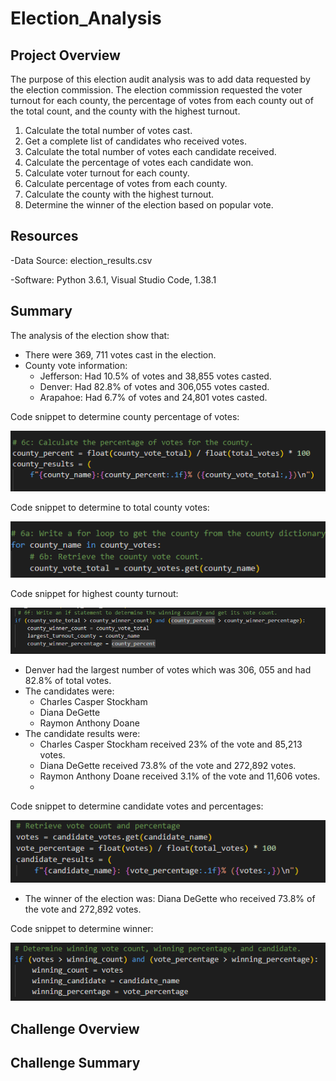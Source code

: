 # Election_Analysis

## Project Overview
The purpose of this election audit analysis was to add data requested by the election commission. The election commission requested the voter turnout for each county, the percentage of votes from each county out of the total count, and the county with the highest turnout.  

1. Calculate the total number of votes cast.
2. Get a complete list of candidates who received votes.
3. Calculate the total number of votes each candidate received.
4. Calculate the percentage of votes each candidate won.
5. Calculate voter turnout for each county.
6. Calculate percentage of votes from each county. 
7. Calculate the county with the highest turnout. 
8. Determine the winner of the election based on popular vote.

## Resources
-Data Source: election_results.csv

-Software: Python 3.6.1, Visual Studio Code, 1.38.1

## Summary
The analysis of the election show that:
- There were 369, 711 votes cast in the election.
- County vote information:
	- Jefferson: Had 10.5% of votes and 38,855 votes casted.
	- Denver: Had 82.8% of votes and 306,055 votes casted.
	- Arapahoe: Had 6.7% of votes and 24,801 votes casted.

Code snippet to determine county percentage of votes:

![Code for County Percent](https://github.com/NickFoley47/Election_Analysis/blob/main/Resources/Code%20for%20County%20Percent.PNG)

Code snippet to determine to total county votes:

![Code for total county votes]( https://github.com/NickFoley47/Election_Analysis/blob/main/Resources/Code%20for%20total%20county%20votes.PNG)

Code snippet for highest county turnout:

![Code for highest county turnout]( https://github.com/NickFoley47/Election_Analysis/blob/main/Resources/Code%20for%20highest%20county%20turnout.PNG)



- Denver had the largest number of votes which was 306, 055 and had 82.8% of total votes.
- The candidates were:
	- Charles Casper Stockham
	- Diana DeGette
	- Raymon Anthony Doane 
- The candidate results were:
	- Charles Casper Stockham received 23% of the vote and 85,213 votes.
	- Diana DeGette received 73.8% of the vote and 272,892 votes.
	- Raymon Anthony Doane received 3.1% of the vote and 11,606 votes.
	- 
Code snippet to determine candidate votes and percentages:

![Code for candidate votes and percentage]( https://github.com/NickFoley47/Election_Analysis/blob/main/Resources/Code%20for%20candidate%20votes%20and%20percentage.PNG)

- The winner of the election was: Diana DeGette who received 73.8% of the vote and 272,892 votes.  

Code snippet to determine winner:

![Code for candidate winner]( https://github.com/NickFoley47/Election_Analysis/blob/main/Resources/Code%20for%20candidate%20winner.PNG)



## Challenge Overview

## Challenge Summary
